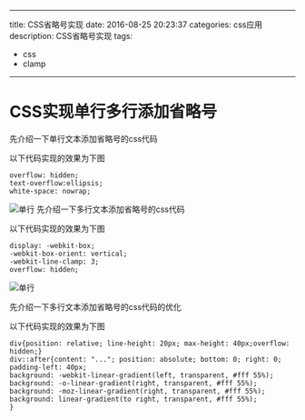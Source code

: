 
---
title: CSS省略号实现 
date: 2016-08-25 20:23:37
categories: css应用
description: CSS省略号实现 
tags:
  - css
  - clamp
---
# CSS实现单行多行添加省略号
先介绍一下单行文本添加省略号的css代码

以下代码实现的效果为下图
```
overflow: hidden;
text-overflow:ellipsis;
white-space: nowrap;
```
![单行](./images/ellipsis/ellipsis1.png)
先介绍一下多行文本添加省略号的css代码

以下代码实现的效果为下图
```
display: -webkit-box;
-webkit-box-orient: vertical;
-webkit-line-clamp: 3;
overflow: hidden;
```
![单行](./images/ellipsis/ellipsis2.png)

先介绍一下多行文本添加省略号的css代码的优化

以下代码实现的效果为下图
```
div{position: relative; line-height: 20px; max-height: 40px;overflow: hidden;}
div::after{content: "..."; position: absolute; bottom: 0; right: 0; padding-left: 40px;
background: -webkit-linear-gradient(left, transparent, #fff 55%);
background: -o-linear-gradient(right, transparent, #fff 55%);
background: -moz-linear-gradient(right, transparent, #fff 55%);
background: linear-gradient(to right, transparent, #fff 55%);
}
```
